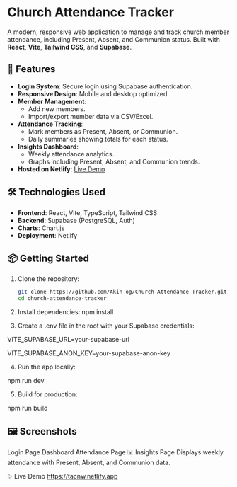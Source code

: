 # Church Attendance Tracker

A modern, responsive web application to manage and track church member attendance, including Present, Absent, and Communion status. Built with **React**, **Vite**, **Tailwind CSS**, and **Supabase**.

## 🌟 Features

- **Login System**: Secure login using Supabase authentication.
- **Responsive Design**: Mobile and desktop optimized.
- **Member Management**:
  - Add new members.
  - Import/export member data via CSV/Excel.
- **Attendance Tracking**:
  - Mark members as Present, Absent, or Communion.
  - Daily summaries showing totals for each status.
- **Insights Dashboard**:
  - Weekly attendance analytics.
  - Graphs including Present, Absent, and Communion trends.
- **Hosted on Netlify**: [Live Demo](https://tacnw.netlify.app)

## 🛠️ Technologies Used

- **Frontend**: React, Vite, TypeScript, Tailwind CSS
- **Backend**: Supabase (PostgreSQL, Auth)
- **Charts**: Chart.js
- **Deployment**: Netlify

## 📦 Getting Started

1. Clone the repository:
   ```bash
   git clone https://github.com/Akin-og/Church-Attendance-Tracker.git
   cd church-attendance-tracker

  2. Install dependencies:
npm install

  3. Create a .env file in the root with your Supabase credentials:

  VITE_SUPABASE_URL=your-supabase-url

  VITE_SUPABASE_ANON_KEY=your-supabase-anon-key

  4. Run the app locally:

  npm run dev

  5. Build for production:

  npm run build

<h2> 🖼️ Screenshots </h2>

Login Page	Dashboard	Attendance Page
📊 Insights Page
Displays weekly attendance with Present, Absent, and Communion data.

✨ Live Demo
https://tacnw.netlify.app


